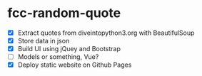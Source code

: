 # fcc-random-quote

- [x] Extract quotes from diveintopython3.org with BeautifulSoup
- [x] Store data in json
- [x] Build UI using jQuey and Bootstrap
- [ ] Models or something, Vue?
- [x] Deploy static website on Github Pages
